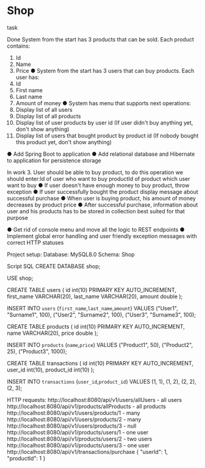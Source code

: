 # Shop
task

Done
System from the start has 3 products that can be sold. Each product contains:
  1. Id
  2. Name
  3. Price
● System from the start has 3 users that can buy products. Each user has:
  1. Id
  2. First name
  3. Last name
  4. Amount of money
● System has menu that supports next operations:
  1. Display list of all users
  2. Display list of all products
  3. Display list of user products by user id (If user didn't buy anything yet, don't show anything)
  4. Display list of users that bought product by product id (If nobody bought this product yet, don't show anything)
  
● Add Spring Boot to application
● Add relational database and Hibernate to application for persistence storage

  
In work
3. User should be able to buy product, to do this operation we should enter:Id of user who want to buy productId of 
     product which user want to buy
     ● If user doesn't have enough money to buy product, throw exception
     ● If user successfully bought the product display message about successful purchase
     ● When user is buying product, his amount of money decreases by product price
     ● After successful purchase, information about user and his products has to be stored in collection best 
       suited for that purpose
       
● Get rid of console menu and move all the logic to REST endpoints
● Implement global error handling and user friendly exception messages with correct HTTP statuses

Project setup:
  Database: MySQL8.0
  Schema: Shop
  
Script SQL
CREATE DATABASE shop;

USE shop;

CREATE TABLE users
(
  id int(10) PRIMARY KEY AUTO_INCREMENT,
  first_name VARCHAR(20),
  last_name  VARCHAR(20),
  amount double
);

INSERT INTO `users` (`first_name`,`last_name`,`amount`)
VALUES
  ("User1", "Surname1", 100),
  ("User2", "Surname2", 100),
  ("User3", "Surname3", 100);

CREATE TABLE products
(
  id int(10) PRIMARY KEY AUTO_INCREMENT,
  name VARCHAR(20),
  price double
);

INSERT INTO `products` (`name`,`price`)
VALUES
  ("Product1", 50),
  ("Product2", 25),
  ("Product3", 1000);
  
  CREATE TABLE transactions
(
  id int(10) PRIMARY KEY AUTO_INCREMENT,
  user_id int(10),
  product_id int(10)
);

INSERT INTO `transactions` (`user_id`,`product_id`)
VALUES
  (1, 1),
  (1, 2),
  (2, 2),
  (2, 3);
  
HTTP requests:
http://localhost:8080/api/v1/users/allUsers - all users
http://localhost:8080/api/v1/products/allProducts - all products
http://localhost:8080/api/v1/users/products/1 - many
http://localhost:8080/api/v1/users/products/2 - many
http://localhost:8080/api/v1/users/products/3 - null
http://localhost:8080/api/v1/products/users/1 - one user
http://localhost:8080/api/v1/products/users/2 - two users
http://localhost:8080/api/v1/products/users/3 - one user
http://localhost:8080/api/v1/transactions/purchase
{
    "userId": 1,
    "productId": 1
}

